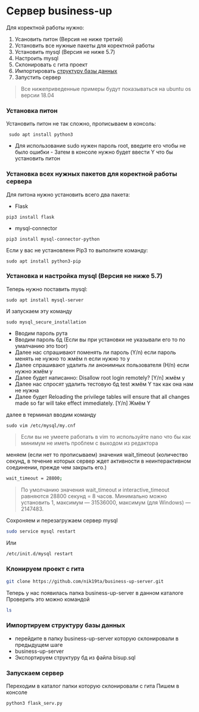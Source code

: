 # Сервер business-up

Для коректной работы нужно:
  1) Усановить питон (Версия не ниже третий) 
  2) Установить все нужные пакеты для коректной работы 
  3) Установить mysql (Версия не ниже 5.7)
  4) Настроить mysql 
  5) Склонировать с гита проект
  5) Импортировать  [структуру базы данных ](https://github.com/nik19ta/business-up-server/blob/master/bisup.sql)
  6)  Запустить сервер 


> Все нижеприведенные примеры будут показываться на ubuntu os версии 18.04

### Установка питон 
Установить питон не так сложно, прописываем в консоль:
```
 sudo apt install python3
```
- Для использование sudo нужен пароль root, введите его чтобы не было ошибки - Затем в консоле нужно будет ввести Y что бы установить питон

### Установка всех нужных пакетов для коректной работы сервера
Для питона нужно установить всего два пакета:
- Flask
```
pip3 install flask
```
- mysql-connector
```
pip3 install mysql-connector-python
```
Если у вас не установленн Pip3 то выполните команду:
```
sudo apt install python3-pip
```


### Установка и настройка mysql (Версия не ниже 5.7)
Теперь нужно поставить mysql:
```
sudo apt install mysql-server
```
И запускаем эту команду
```
sudo mysql_secure_installation
```
- Вводим пароль рута
- Вводим пароль бд (Если вы при установки не указывали его то по умалчанию это toor)
- Далее нас спрашивают поменять ли пароль (Y/n) если пароль менять не нужно то жмём n если нужно то y
- Далее спрашивают удалить ли анонимных пользователя (Н/n) если нужно жмём y
- Далее будет написанно: Disallow root login remotely? [Y/n] жмём y
- Далее нас спросят удалить тестовую бд test жмём Y так как она нам не нужна 
- Далее будет  Reloading the privilege tables will ensure that all changes made so far
will take effect immediately. [Y/n] Жмём Y

 далее в терминал вводим команду 
 ```
 sudo vim /etc/mysql/my.cnf
 ```
 > Если вы не умеете работать в vim то используйте nano что бы как минимум не иметь проблем с выходом из редактора 
 
 меняем (если нет то прописываем) значения wait_timeout (количество секунд, в течение которых сервер ждет активности в неинтерактивном соединении, прежде чем закрыть его.)
 ```sh
 wait_timeout = 28800;
 ```
 
 > По умолчанию значения wait_timeout и interactive_timeout равняются 28800 секунд = 8 часов.
 > Минимально можно установить 1, максимум — 31536000, максимум (для Windows) — 2147483.
 
 Сохроняем и перезагружаем сервер mysql 
 ```sh
 sudo service mysql restart
 ```
 Или
```sh
/etc/init.d/mysql restart
```
### Клонируем проект с гита
```sh
git clone https://github.com/nik19ta/business-up-server.git
```
Теперь у нас появилась папка business-up-server в данном каталоге 
Проверить это можно командой 
```sh
ls
```
### Импортируем структуру базы данных
- перейдите в папку business-up-server которую склонировали в предыдущем шаге 
- business-up-server
- Экспортируем структуру бд из файла bisup.sql
### Запускаем сервер 
Переходим в каталог папки которую склонировали с гита 
Пишем в консоле 
```
python3 flask_serv.py
```

